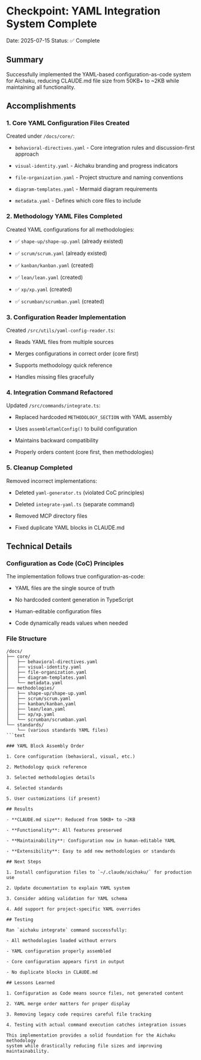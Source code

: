 # Checkpoint: YAML Integration System Complete

Date: 2025-07-15 Status: ✅ Complete

## Summary

Successfully implemented the YAML-based configuration-as-code system for
Aichaku, reducing CLAUDE.md file size from 50KB+ to ~2KB while maintaining all
functionality.

## Accomplishments

### 1. Core YAML Configuration Files Created

Created under `/docs/core/`:

- `behavioral-directives.yaml` - Core integration rules and discussion-first
  approach

- `visual-identity.yaml` - Aichaku branding and progress indicators

- `file-organization.yaml` - Project structure and naming conventions

- `diagram-templates.yaml` - Mermaid diagram requirements

- `metadata.yaml` - Defines which core files to include

### 2. Methodology YAML Files Completed

Created YAML configurations for all methodologies:

- ✅ `shape-up/shape-up.yaml` (already existed)

- ✅ `scrum/scrum.yaml` (already existed)

- ✅ `kanban/kanban.yaml` (created)

- ✅ `lean/lean.yaml` (created)

- ✅ `xp/xp.yaml` (created)

- ✅ `scrumban/scrumban.yaml` (created)

### 3. Configuration Reader Implementation

Created `/src/utils/yaml-config-reader.ts`:

- Reads YAML files from multiple sources

- Merges configurations in correct order (core first)

- Supports methodology quick reference

- Handles missing files gracefully

### 4. Integration Command Refactored

Updated `/src/commands/integrate.ts`:

- Replaced hardcoded `METHODOLOGY_SECTION` with YAML assembly

- Uses `assembleYamlConfig()` to build configuration

- Maintains backward compatibility

- Properly orders content (core first, then methodologies)

### 5. Cleanup Completed

Removed incorrect implementations:

- Deleted `yaml-generator.ts` (violated CoC principles)

- Deleted `integrate-yaml.ts` (separate command)

- Removed MCP directory files

- Fixed duplicate YAML blocks in CLAUDE.md

## Technical Details

### Configuration as Code (CoC) Principles

The implementation follows true configuration-as-code:

- YAML files are the single source of truth

- No hardcoded content generation in TypeScript

- Human-editable configuration files

- Code dynamically reads values when needed

### File Structure

````text
/docs/
├── core/
│   ├── behavioral-directives.yaml
│   ├── visual-identity.yaml
│   ├── file-organization.yaml
│   ├── diagram-templates.yaml
│   └── metadata.yaml
├── methodologies/
│   ├── shape-up/shape-up.yaml
│   ├── scrum/scrum.yaml
│   ├── kanban/kanban.yaml
│   ├── lean/lean.yaml
│   ├── xp/xp.yaml
│   └── scrumban/scrumban.yaml
└── standards/
    └── (various standards YAML files)
```text

### YAML Block Assembly Order

1. Core configuration (behavioral, visual, etc.)

2. Methodology quick reference

3. Selected methodologies details

4. Selected standards

5. User customizations (if present)

## Results

- **CLAUDE.md size**: Reduced from 50KB+ to ~2KB

- **Functionality**: All features preserved

- **Maintainability**: Configuration now in human-editable YAML

- **Extensibility**: Easy to add new methodologies or standards

## Next Steps

1. Install configuration files to `~/.claude/aichaku/` for production use

2. Update documentation to explain YAML system

3. Consider adding validation for YAML schema

4. Add support for project-specific YAML overrides

## Testing

Ran `aichaku integrate` command successfully:

- All methodologies loaded without errors

- YAML configuration properly assembled

- Core configuration appears first in output

- No duplicate blocks in CLAUDE.md

## Lessons Learned

1. Configuration as Code means source files, not generated content

2. YAML merge order matters for proper display

3. Removing legacy code requires careful file tracking

4. Testing with actual command execution catches integration issues

This implementation provides a solid foundation for the Aichaku methodology
system while drastically reducing file sizes and improving maintainability.
````
